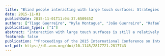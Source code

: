 ```yaml
---
title: "Blind people interacting with large touch surfaces: Strategies for one-handed and two-handed exploration"
date: 2015-11-01
publishDate: 2015-11-01T11:04:37.650945Z
authors: ["Tiago Guerreiro", "Kyle Montague", "João Guerreiro", "Rafael Nunes", "Hugo Nicolau", "Daniel JV Gonçalves"]
publication_types: ["1"]
abstract: "Interaction with large touch surfaces is still a relatively infant domain, particularly when looking at the accessibility solutions offered to blind users. Their smaller mobile counterparts are shipped with built-in accessibility features, enabling non-visual exploration of linearized screen content. However, it is unknown how well these solutions perform in large interactive surfaces that use more complex spatial content layouts. We report on a user study with 14 blind participants performing common touchscreen interactions using one and two-hand exploration. We investigate the exploration strategies applied by blind users when interacting with a tabletop. We identified six basic strategies that were commonly adopted and should be considered in future designs. We finish with implications for the design of accessible large touch interfaces."
featured: false
publication: "*Proceedings of the 2015 International Conference on Interactive Tabletops & Surfaces*"
url_pdf: https://dl.acm.org/doi/10.1145/2817721.2817743
---
```


